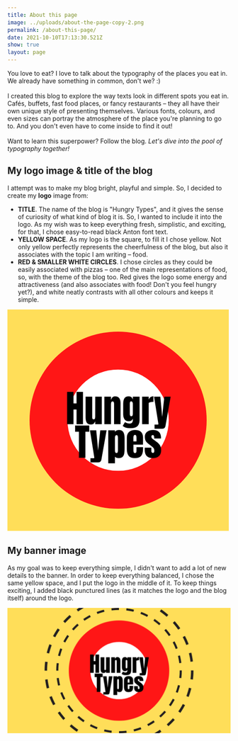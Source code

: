 ```yaml
---
title: About this page
image: ../uploads/about-the-page-copy-2.png
permalink: /about-this-page/
date: 2021-10-10T17:13:30.521Z
show: true
layout: page
---
```

You love to eat? I love to talk about the typography of the places you eat in. We already have something in common, don't we? :)\
\
I created this blog to explore the way texts look in different spots you eat in. Cafés, buffets, fast food places, or fancy restaurants – they all have their own unique style of presenting themselves. Various fonts, colours, and even sizes can portray the atmosphere of the place you're planning to go to. And you don't even have to come inside to find it out!\
\
Want to learn this superpower? Follow the blog. *Let's dive into the pool of typography together!*

## My logo image & title of the blog

I attempt was to make my blog bright, playful and simple. So, I decided to create my **logo** image from:

* **TITLE**. The name of the blog is "Hungry Types", and it gives the sense of curiosity of what kind of blog it is. So, I wanted to include it into the logo. As my wish was to keep everything fresh, simplistic, and exciting, for that, I chose easy-to-read black Anton font text.
* **YELLOW SPACE**. As my logo is the square, to fill it I chose yellow. Not only yellow perfectly represents the cheerfulness of the blog, but also it associates with the topic I am writing – food.
* **RED & SMALLER WHITE CIRCLES**. I chose circles as they could be easily associated with pizzas – one of the main representations of food, so, with the theme of the blog too. Red gives the logo some energy and attractiveness (and also associates with food! Don't you feel hungry yet?), and white neatly contrasts with all other colours and keeps it simple.



![Hungry Types Logo](../uploads/hungry-types.png "This is how my logo looks like.")



## **My banner image**

As my goal was to keep everything simple, I didn't want to add a lot of new details to the banner. In order to keep everything balanced, I chose the same yellow space, and I put the logo in the middle of it. To keep things exciting, I added black punctured lines (as it matches the logo and the blog itself) around the logo.

![Hungry Types Banner](../uploads/untitled-design.png "This is how my banner looks like.")